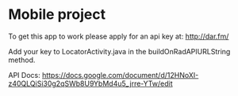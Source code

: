 # Mobile project

To get this app to work please apply for an api key at: http://dar.fm/

Add your key to LocatorActivity.java in the buildOnRadAPIURLString method.

API Docs: https://docs.google.com/document/d/12HNoXI-z40QLQiSi30g2qSWb8U9YbMd4u5_jrre-YTw/edit
